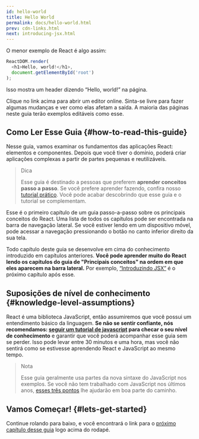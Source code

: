 ```yaml
---
id: hello-world
title: Hello World
permalink: docs/hello-world.html
prev: cdn-links.html
next: introducing-jsx.html
---
```


O menor exemplo de React é algo assim:

```js
ReactDOM.render(
  <h1>Hello, world!</h1>,
  document.getElementById('root')
);
```

Isso mostra um header dizendo “Hello, world!” na página.

[](codepen://hello-world)

Clique no link acima para abrir um editor online. Sinta-se livre para fazer algumas mudanças e ver como elas afetam a saída. A maioria das páginas neste guia terão exemplos editáveis como esse.


## Como Ler Esse Guia {#how-to-read-this-guide}

Nesse guia, vamos examinar os fundamentos das aplicações React: elementos e componentes. Depois que você tiver o domínio, poderá criar aplicações complexas a partir de partes pequenas e reutilizáveis.

>Dica
>
>Esse guia é destinado a pessoas que preferem **aprender conceitos passo a passo**. Se você prefere aprender fazendo, confira nosso [tutorial prático](/tutorial/tutorial.html). Você pode acabar descobrindo que esse guia e o tutorial se complementam.

Esse é o primeiro capítulo de um guia passo-a-passo sobre os principais conceitos do React. Uma lista de todos os capítulos pode ser encontrada na barra de navegação lateral. Se você estiver lendo em um dispositivo móvel, pode acessar a navegação pressionando o botão no canto inferior direito da sua tela.

Todo capítulo deste guia se desenvolve em cima do conhecimento introduzido em capítulos anteriores. **Você pode aprender muito do React lendo os capítulos do guia de "Principais conceitos" na ordem em que eles aparecem na barra lateral.** Por exemplo, [“Introduzindo JSX”](/docs/introducing-jsx.html) é o próximo capítulo após esse.

## Suposições de nível de conhecimento {#knowledge-level-assumptions}

React é uma biblioteca JavaScript, então assumiremos que você possui um entendimento básico da linguagem. **Se não se sentir confiante, nós recomendamos: [seguir um tutorial de javascript](https://developer.mozilla.org/pt-BR/docs/Web/JavaScript/A_re-introduction_to_JavaScript) para checar o seu nível de conhecimento** e garantir que você poderá acompanhar esse guia sem se perder. Isso pode levar entre 30 minutos e uma hora, mas você não sentirá como se estivesse aprendendo React e JavaScript ao mesmo tempo.

>Nota
>
>Esse guia geralmente usa partes da nova sintaxe do JavaScript nos exemplos. Se você não tem trabalhado com JavaScript nos últimos anos, [esses três pontos](https://gist.github.com/gaearon/683e676101005de0add59e8bb345340c) lhe ajudarão em boa parte do caminho.


## Vamos Começar! {#lets-get-started}

Continue rolando para baixo, e você encontrará o link para o [próximo capítulo desse guia](/docs/introducing-jsx.html) logo acima do rodapé.